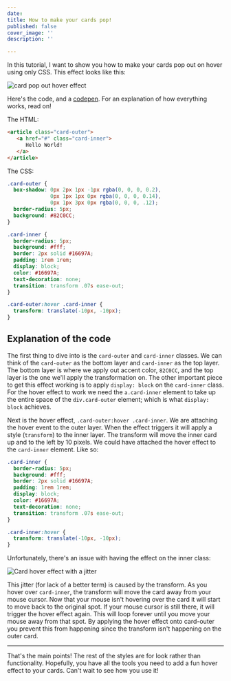 ```yaml
---
date: 
title: How to make your cards pop!
published: false
cover_image: ''
description: ''

---
```

In this tutorial, I want to show you how to make your cards pop out on hover using only CSS. This effect looks like this:

![card pop out hover effect](https://res.cloudinary.com/jonathan-yeong/image/upload/v1612448550/personal-blog/card_pop_out_h9mrhg.gif)

Here's the code, and a [codepen](https://codepen.io/jonathanyeong/pen/XWNWvZN). For an explanation of how everything works, read on!

The HTML:
```html
<article class="card-outer">
   <a href="#" class="card-inner">
      Hello World!
   </a>
</article>
```

The CSS:
```css
.card-outer {
  box-shadow: 0px 2px 1px -1px rgba(0, 0, 0, 0.2),
              0px 1px 1px 0px rgba(0, 0, 0, 0.14),
              0px 1px 3px 0px rgba(0, 0, 0, .12);
  border-radius: 5px;
  background: #82C0CC;
}

.card-inner {
  border-radius: 5px;
  background: #fff;
  border: 2px solid #16697A;
  padding: 1rem 1rem;
  display: block;
  color: #16697A;
  text-decoration: none;
  transition: transform .07s ease-out;
}

.card-outer:hover .card-inner {
  transform: translate(-10px, -10px);
}
```

## Explanation of the code
The first thing to dive into is the `card-outer` and `card-inner` classes. We can think of the `card-outer` as the bottom layer and `card-inner` as the top layer. The bottom layer is where we apply out accent color, `82C0CC`, and the top layer is the one we'll apply the transformation on. The other important piece to get this effect working is to apply `display: block` on the `card-inner` class. For the hover effect to work we need the `a.card-inner` element to take up the entire space of the `div.card-outer` element; which is what `display: block` achieves.

Next is the hover effect, `.card-outer:hover .card-inner`. We are attaching the hover event to the outer layer. When the effect triggers it will apply a style (`transform`) to the inner layer. The transform will move the inner card up and to the left by 10 pixels. We could have attached the hover effect to the `card-inner` element. Like so:

```css
.card-inner {
  border-radius: 5px;
  background: #fff;
  border: 2px solid #16697A;
  padding: 1rem 1rem;
  display: block;
  color: #16697A;
  text-decoration: none;
  transition: transform .07s ease-out;
}

.card-inner:hover {
  transform: translate(-10px, -10px);
}
```

Unfortunately, there's an issue with having the effect on the inner class:

![Card hover effect with a jitter](https://res.cloudinary.com/jonathan-yeong/image/upload/v1612448485/personal-blog/pop_with_jitter_d9vzlh.gif)

This jitter (for lack of a better term) is caused by the transform. As you hover over `card-inner`, the transform will move the card away from your mouse cursor. Now that your mouse isn't hovering over the card it will start to move back to the original spot.  If your mouse cursor is still there, it will trigger the hover effect again. This will loop forever until you move your mouse away from that spot. By applying the hover effect onto card-outer you prevent this from happening since the transform isn't happening on the outer card.

---

That's the main points! The rest of the styles are for look rather than functionality. Hopefully, you have all the tools you need to add a fun hover effect to your cards. Can't wait to see how you use it!